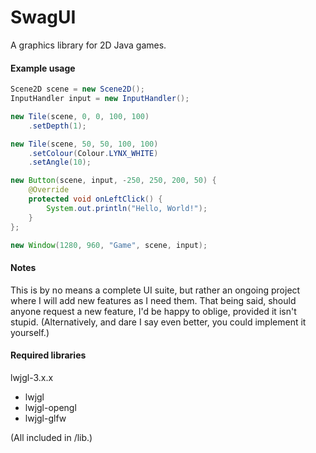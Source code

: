 # SwagUI
A graphics library for 2D Java games.

#### Example usage
```java
Scene2D scene = new Scene2D();
InputHandler input = new InputHandler();

new Tile(scene, 0, 0, 100, 100)
    .setDepth(1);

new Tile(scene, 50, 50, 100, 100)
    .setColour(Colour.LYNX_WHITE)
    .setAngle(10);

new Button(scene, input, -250, 250, 200, 50) {
    @Override
    protected void onLeftClick() {
        System.out.println("Hello, World!");
    }
};

new Window(1280, 960, "Game", scene, input);
```

#### Notes
This is by no means a complete UI suite, but rather an ongoing project where I will add new features as I need them.
That being said, should anyone request a new feature, I'd be happy to oblige, provided it isn't stupid.
(Alternatively, and dare I say even better, you could implement it yourself.)

#### Required libraries
lwjgl-3.x.x
* lwjgl
* lwjgl-opengl
* lwjgl-glfw

(All included in /lib.)
